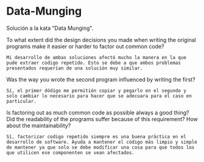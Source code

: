 # Data-Munging
Solución a la kata "Data Munging".



To what extent did the design decisions you made when writing the original programs make it easier or harder to factor out common code?

    Mi desarrollo de ambas soluciones afectó mucho la manera en la que pude extraer codigo repetido. Esto se debe a que ambos problemas presentados requerían de una solución muy similar.

Was the way you wrote the second program influenced by writing the first?

    Sí, el primer dódigo me permitión copiar y pegarlo en el segundo y solo cambiar lo necesario para hacer que se adecuara para el caso en particular.

Is factoring out as much common code as possible always a good thing? Did the readability of the programs suffer because of this requirement? How about the maintainability?

    Sí, factorizar codigo repetido siempre es una buena práctica en el desarrollo de software. Ayuda a mantener el código más limpio y simple de mantener ya que solo se debe modificar una cosa para que todos los que utilicen ese componenten se vean afectados.
